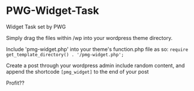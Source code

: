 # PWG-Widget-Task
Widget Task set by PWG

Simply drag the files within /wp into your wordpress theme directory.

Include 'pmg-widget.php' into your theme's function.php file as so: 
`require get_template_directory() . '/pmg-widget.php';`

Create a post through your wordpress admin include random content, and append the shortcode `[pmg_widget]` to the end of your post

Profit??
